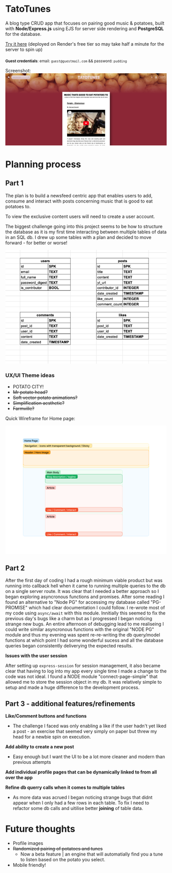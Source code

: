 # TatoTunes

A blog type CRUD app that focuses on pairing good music & potatoes, built with **Node/Express.js** using EJS for server side rendering and **PostgreSQL** for the database.

[Try it here](https://tatotunes.onrender.com/) (deployed on Render's free tier so may take half a minute for the server to spin up)

<sub>**Guest credentials**: email: `guest@guestmail.com` && password: `pudding`

Screenshot:
![Screnshot](https://github.com/mountmike/TatoTunes/blob/main/public/images/screenshot.png?raw=true)



# **Planning process**

## Part 1

The plan is to build a newsfeed centric app that enables users to add, consume and interact with posts concerning music that is good to eat potatoes to. 

To view the exclusive content users will need to create a user account.

The biggest challenge going into this project seems to be how to structure the database as it is my first time interacting between multiple tables of data in an SQL db. I drew up some tables with a plan and decided to move forward - for better or worse!

![Wireframe1](https://github.com/mountmike/TatoTunes/blob/main/public/images/dbmap.png?raw=true)

### UX/UI Theme ideas
- POTATO CITY!
- ~~Mr potato head?~~
- ~~Soft vector potato animations?~~
- ~~Simplification aesthetic?~~
- ~~Farmville?~~


Quick Wireframe for Home page:

![Wireframe1](https://github.com/mountmike/TatoTunes/blob/main/public/images/wireframe1.png?raw=true)



##  Part 2

After the first day of coding I had a rough minimum viable product but was running into callback hell when it came to running multiple queries to the db on a single server route. It was clear that I needed a better approach so I began exploring asyncronous functions and promises. After some reading I found an alternative to "Node PG" for accessing my database called "PG-PROMISE" which had clear documentation I could follow. I re-wrote most of my code using `async/await` with this module. Innitially this seemed to fix the previous day's bugs like a charm but as I progressed I began noticing strange new bugs. An entire afternoon of debugging lead to me realiseing I could write similar asyncronous functions with the original "NODE PG" module and thus my evening was spent re-re-writing the db query/model functions at which point I had some wonderful sucess and all the database queries began consistently deliverying the expected results.

**Issues with the user session**

After setting up `express-session` for session management, it also became clear that having to log into my app every single time I made a change to the code was not ideal. I found a NODE module "connect-page-simple" that allowed me to store the session object in my db. It was relatively simple to setup and made a huge difference to the development process.


## Part 3 - additional features/refinements 
**Like/Comment buttons and functions**
- The challenge I faced was only enabling a like if the user hadn't yet liked a post - an exercise that seemed very simply on paper but threw my head for a newbie spin on execution.

**Add ability to create a new post**
- Easy enough but I want the UI to be a lot more cleaner and modern than previous attempts

**Add individual profile pages that can be dynamically linked to from all over the app**

**Refine db querry calls when it comes to multiple tables**
- As more data was acrued I began noticing strange bugs that didnt appear when I only had a few rows in each table. To fix I need to refactor some db calls and uitilise better **joining** of table data.


# Future thoughts
- Profile images
- ~~Randomized pairing of potatoes and tunes~~
    - Now a beta feature | an engine that will automatially find you a tune to listen based on the potato you select.
- Mobile friendly!


